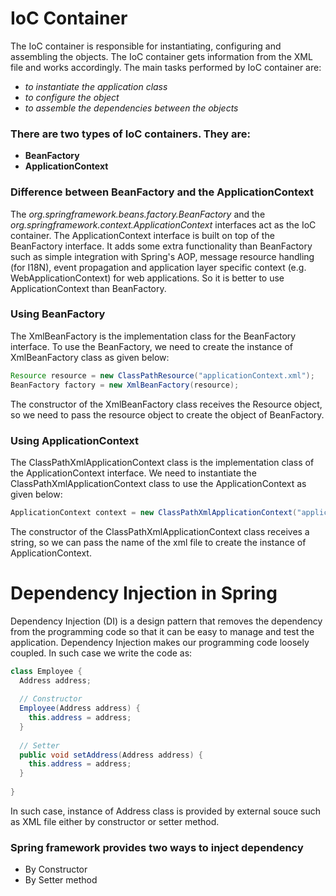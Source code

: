 # IoC Container
The IoC container is responsible for instantiating, configuring and assembling the objects. The IoC container gets information from the XML file and works accordingly. The main tasks performed by IoC container are:
- *to instantiate the application class*
- *to configure the object*
- *to assemble the dependencies between the objects*

### There are two types of IoC containers. They are:
- **BeanFactory**
- **ApplicationContext**

### Difference between BeanFactory and the ApplicationContext
The *org.springframework.beans.factory.BeanFactory* and the *org.springframework.context.ApplicationContext* interfaces act as the IoC container. The ApplicationContext interface is built on top of the BeanFactory interface. It adds some extra functionality than BeanFactory such as simple integration with Spring's AOP, message resource handling (for I18N), event propagation and application layer specific context (e.g. WebApplicationContext) for web applications. So it is better to use ApplicationContext than BeanFactory.

### Using BeanFactory
The XmlBeanFactory is the implementation class for the BeanFactory interface. To use the BeanFactory, we need to create the instance of XmlBeanFactory class as given below:

```java
Resource resource = new ClassPathResource("applicationContext.xml");  
BeanFactory factory = new XmlBeanFactory(resource);
```

The constructor of the XmlBeanFactory class receives the Resource object, so we need to pass the resource object to create the object of BeanFactory.

### Using ApplicationContext
The ClassPathXmlApplicationContext class is the implementation class of the ApplicationContext interface. We need to instantiate the ClassPathXmlApplicationContext class to use the ApplicationContext as given below:

```java
ApplicationContext context = new ClassPathXmlApplicationContext("applicationContext.xml");  
```

The constructor of the ClassPathXmlApplicationContext class receives a string, so we can pass the name of the xml file to create the instance of ApplicationContext.

# Dependency Injection in Spring
Dependency Injection (DI) is a design pattern that removes the dependency from the programming code so that it can be easy to manage and test the application. 
Dependency Injection makes our programming code loosely coupled. In such case we write the code as:

```java
class Employee {  
  Address address;  
  
  // Constructor
  Employee(Address address) {  
    this.address = address;  
  } 
  
  // Setter
  public void setAddress(Address address) {  
    this.address = address;  
  }  
  
}  
```

In such case, instance of Address class is provided by external souce such as XML file either by constructor or setter method.

### Spring framework provides two ways to inject dependency
- By Constructor
- By Setter method


